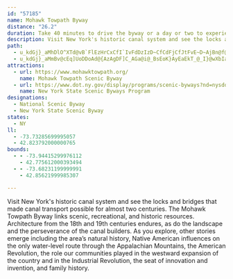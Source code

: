```yaml
---
id: "57185"
name: Mohawk Towpath Byway
distance: "26.2"
duration: Take 40 minutes to drive the byway or a day or two to experience the history, recreational opportunities, and unique communities.
description: Visit New York's historic canal system and see the locks and bridges that made canal transport possible for almost two centuries. The Mohawk Towpath Byway links scenic, recreational, and historic resources. Architecture from the 18th and 19th centuries endures, as do the landscape and the perseverance of the canal builders.
path:
  - u_kdGj}_aMhDlO^XTd@vB`FlEzHrCxCfI`IvFdDzIzD~CfCdFjCfJtFvE~D~AjBn@f@r@P|@Dp@Ln@d@zCrDl@lA~IhUhBlF|AhDdCrDtBrBzAjAzNlIfFrDfLrGlAf@XXn@pAOZy@v@mGfFaB`AyFdAoALs@KrE`Qr@pBlCfGr@`AtAfAxC~A~@r@pEfFfEjDt@v@l@hAx@jCNxADjBkEr]eG~c@y@rIRlF|@tIpDnMzHbRvG`LhAlDxCrLlB|KPlABx@_@vd@u@lXm@rG[pBwEtRgFhPeJl\sHnUt@~@Np@p@tFFtAGdAuBrJy@tC_BdEeAjBw@l@wI`DsFdAoMdAmJw@oADmARiBp@gDfCeEbAoCz@_@Xm@~@qAlCwHnLYbBEbFIx@[xAi@p@c@X{G`C{@p@iA~Aq@tAy@lEQh@_A`AgCdA{InCoAn@_BrAiBlCiAxBoAlHOb@mGpKaA`AgKtGsBjByAlByNpU_Av@oAj@{InBo@VgB`BsHrI]l@iCrJkB`FuI|NgErJ}AjAyD~BgJbFyBx@{J`C_KVyEj@_A^cElDgBlAoGfB{ErBuBhA}B|AwBvBcFnHe@h@wAz@yCz@yAnAy@lA}AxC[hAeEfVC~AFhCpAOnGcB`GmBxD_@`Er@`MvCbBfGHl@YlGDrANpAtGlUlInb@x@jJLx@h@dBdBfDfC~CdDlDfDpCxAfBnAxC|EnNx@fBzIzNbBxCnBpCxGnGvAdBlGtQfF~Ln@vBLrBChFHjCz@~Er@zA|@jAn@d@zLzGXZNz@dAH`EbA`LlDrBx@hBtA~@dAbA|AhBpDrChEbEdJHh@nAxB`GhH^VvX|ZbEfE
  - u_kdGj}_aMmBv@cEq]UoDDoAd@{AzAgDF]C_AGa@i@_BsEoK}AyEaEkT_@_I}@wXbIaQhBaD^DrCY~AGd@DpHlAhPlBjJ`Bx@DlMmAvCc@hAYx@a@x@gAXq@hBiGbC_KnAiEx@oDlBwMh@eCTy@bAmB|ByC|IoHvCqBfIwEhAeAvDkGzRw]b@g@fFmCvL{F|B}A`LqLfGgJRrANZbGvDh@Dx@WdF`Ox@`IPr@fIzOrCnElErJh@r@l@\bLtDvV~F`MtAlOrBMpAo@fBwC`FcDvGiCpF_@j@}ExDiVpXm@pAs@`Cy@zGQl@{@hA{AlAu@f@c@NiBHmGxAuFXmJfDgGhAiAf@y@l@}DdEaB~AkCxAgM`FkDdBa@^cAlA_@r@oBxFaAfBaApA}EzEm@`@wFdBiAr@_AlAsD~Hm@x@iA`Ay@\q@JoVi@iHJmD\sA`@iAf@cAv@aOnRqBxAcH`EUv@ItAsEk@w@AaCPsCz@kJtD_OlF
attractions:
  - url: https://www.mohawktowpath.org/
    name: Mohawk Towpath Scenic Byway
  - url: https://www.dot.ny.gov/display/programs/scenic-byways?nd=nysdot
    name: New York State Scenic Byways Program
designations:
  - National Scenic Byway
  - New York State Scenic Byway
states:
  - NY
ll:
  - -73.73285699995057
  - 42.823792000000765
bounds:
  - - -73.94415299976112
    - 42.775612000393494
  - - -73.68231199999991
    - 42.85621999985307

---
```


Visit New York's historic canal system and see the locks and bridges that made canal transport possible for almost two centuries. The Mohawk Towpath Byway links scenic, recreational, and historic resources. Architecture from the 18th and 19th centuries endures, as do the landscape and the perseverance of the canal builders. As you explore, other stories emerge including the area’s natural history, Native American influences on the only water-level route through the Appalachian Mountains, the American Revolution, the role our communities played in the westward expansion of the country and in the Industrial Revolution, the seat of innovation and invention, and family history.
